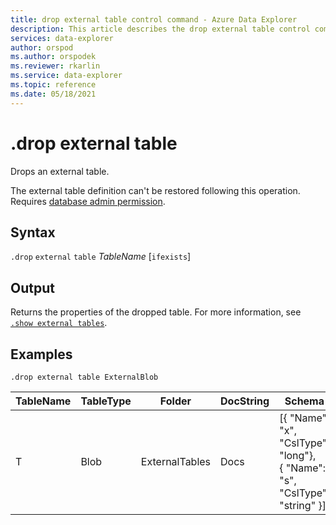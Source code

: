 ```yaml
---
title: drop external table control command - Azure Data Explorer
description: This article describes the drop external table control command in Azure Data Explorer 
services: data-explorer
author: orspod
ms.author: orspodek
ms.reviewer: rkarlin
ms.service: data-explorer
ms.topic: reference
ms.date: 05/18/2021
---
```

# .drop external table

Drops an external table.

The external table definition can't be restored following this operation. Requires [database admin permission](../management/access-control/role-based-authorization.md).

## Syntax  

`.drop` `external` `table` *TableName* [`ifexists`]

## Output

Returns the properties of the dropped table. For more information, see [`.show external tables`](#show-external-tables).

## Examples

```kusto
.drop external table ExternalBlob
```

| TableName | TableType | Folder         | DocString | Schema       | Properties |
|-----------|-----------|----------------|-----------|-----------------------------------------------------|------------|
| T         | Blob      | ExternalTables | Docs      | [{ "Name": "x",  "CslType": "long"},<br> { "Name": "s",  "CslType": "string" }] | {}         |
